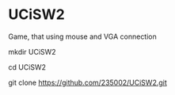# UCiSW2
Game, that using mouse and VGA connection

mkdir UCiSW2

cd UCiSW2

git clone https://github.com/235002/UCiSW2.git

